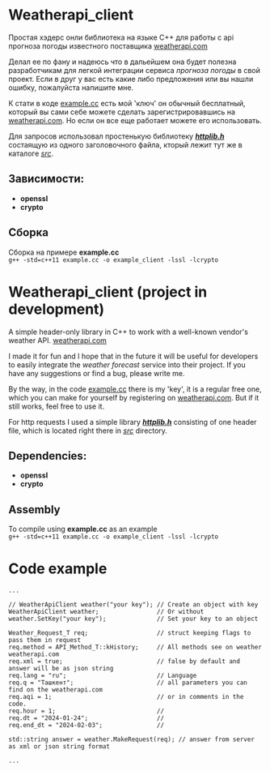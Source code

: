 # Weatherapi_client

Простая хэдерс онли библиотека на языке С++ для работы c api прогноза погоды известного поставщика [weatherapi.com](https://www.weatherapi.com)

Делал ее по фану и надеюсь что в дальейшем она будет полезна разработчикам для легкой интеграции сервиса <i>прогноза погоды</i> в свой проект.
Если в друг у вас есть какие либо предложения или вы нашли ошибку, пожалуйста напишите мне.

К стати в коде [example.cc](https://github.com/robot3human0/weatherapi/blob/main/example.cc) есть мой 'ключ' он обычный бесплатный, который вы сами себе можете сделать зарегистрировавшись на [weatherapi.com](https://www.weatherapi.com). Но если он все еще работает можете его использовать.

Для запросов использовал простенькую библиотеку [<b><i>httplib.h</i></b>](https://github.com/yhirose/cpp-httplib) состаящую из одного заголовочного файла, кторый лежит тут же в каталоге <i><u>src</i></u>.

## Зависимости:
- <b>openssl</b>
- <b>crypto</b>

## Сборка
Сборка на примере <b>example.cc</b> <br>
`g++ -std=c++11 example.cc -o example_client -lssl -lcrypto`

# Weatherapi_client (project in development)

A simple header-only library in C++ to work with a well-known vendor's weather API. [weatherapi.com](https://www.weatherapi.com)

I made it for fun and I hope that in the future it will be useful for developers to easily integrate the <i>weather forecast</i> service into their project.
If you have any suggestions or find a bug, please write me.

By the way, in the code [example.cc](https://github.com/robot3human0/weatherapi/blob/main/example.cc) there is my 'key', it is a regular free one, which you can make for yourself by registering on [weatherapi.com](https://www.weatherapi.com). But if it still works, feel free to use it.

For http requests I used a simple library [<b><i>httplib.h</i></b>](https://github.com/yhirose/cpp-httplib) consisting of one header file, which is located right there in <i><u>src</i></u> directory.

## Dependencies:
- <b>openssl</b>
- <b>crypto</b>

## Assembly
To compile using <b>example.cc</b> as an example<br>
`g++ -std=c++11 example.cc -o example_client -lssl -lcrypto`


# Code example
```
...

// WeatherApiClient weather("your key"); // Create an object with key
WeatherApiClient weather;                // Or without
weather.SetKey("your key");              // Set your key to an object

Weather_Request_T req;                   // struct keeping flags to pass them in request
req.method = API_Method_T::kHistory;     // All methods see on weather weatherapi.com
req.xml = true;                          // false by default and answer will be as json string
req.lang = "ru";                         // Language
req.q = "Ташкент";                       // all parameters you can find on the weatherapi.com
req.aqi = 1;                             // or in comments in the code.
req.hour = 1;                            //
req.dt = "2024-01-24";                   //
req.end_dt = "2024-02-03";               //

std::string answer = weather.MakeRequest(req); // answer from server as xml or json string format

...
```